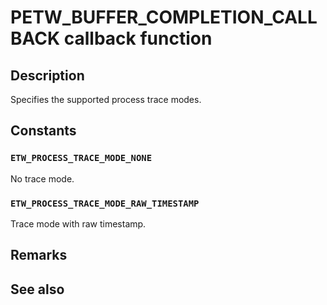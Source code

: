 # PETW_BUFFER_COMPLETION_CALLBACK callback function

## Description

Specifies the supported process trace modes.

## Constants

### `ETW_PROCESS_TRACE_MODE_NONE`

No trace mode.

### `ETW_PROCESS_TRACE_MODE_RAW_TIMESTAMP`

Trace mode with raw timestamp.

## Remarks

## See also